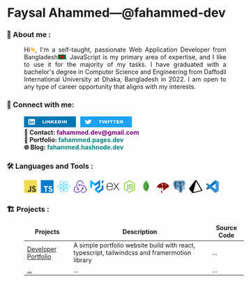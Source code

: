 <h1 align="center">
    Faysal Ahammed—@fahammed-dev
</h1>

### 🧔 About me :

<p align="justify" style="margin-left: 40px;">
    Hi<img src="assets/hello.gif" width="12px" height="12px" alt="hi">, I'm a self-taught, passionate Web Application Developer from Bangladesh<img src="assets/bangladesh.png" width="18"/>. JavaScript is my primary area of expertise, and I like to use it for the majority of my tasks. I have graduated with a bachelor's degree in Computer Science and Engineering from Daffodil International University at Dhaka, Bangladesh in 2022. I am open to any type of career opportunity that aligns with my interests.
</p>

### 🤝 Connect with me:

<div style="display: flex;">
    <a href="https://www.linkedin.com/in/fahammed-dev">
        <img src="./assets/linkedIn.svg" width="119" height="25" alt="LinkedIn" style="flex: 1;margin-left: 40px;">
    </a>
    <a href="https://twitter.com/fahammed_dev">
        <img src="./assets/twitter.svg" width="119" height="25" alt="Twitter" style="flex: 1; margin-left: 10px;">
    </a>
</div>

<div style="display: flex; flex-direction: column; margin-left: 40px;font-weight: bold;">
    <div>
        📧 Contact: <span style="color: purple">fahammed.dev@gmail.com</span>
    </div>
    <div>
        💼 Portfolio: <a href="https://fahammed.pages.dev" style="text-decoration: none; color: teal;">fahammed.pages.dev</a>
    </div>
    <div>
        🌐 Blog: <a href="https://fahammed.hashnode.dev" style="text-decoration: none; color: teal;">fahammed.hashnode.dev</a>
    </div>
</div>

### 🛠️ Languages and Tools :

<p style="margin-left: 40px;">
    <img src="./assets/javascript-original.svg" title="JavaScript" alt="JavaScript" width="30" height="30"/>&nbsp;
    <img src="./assets/typescript-plain.svg" title="TypeScript" alt="TypeScript" width="30" height="30"/>&nbsp;
    <img src="./assets/react-original.svg" title="ReactJS" alt="ReactJS" width="30" height="30"/>&nbsp;
    <img src="./assets/redux-original.svg" title="Redux" alt="Redux" width="30" height="30"/>&nbsp;
    <img src="./assets/material-ui-1.svg" title="MUI" alt="MUI" width="30" height="30"/>&nbsp;
    <img src="./assets/express-original.svg" title="Express" alt="Express" width="30" height="30"/>&nbsp;
    <img src="./assets/nodejs-original.svg" title="NodeJS" alt="NodeJS" width="30" height="30"/>&nbsp;
    <img src="./assets/mongodb-original.svg" title="MongoDB" alt="MongoDB" width="30" height="30"/>&nbsp;
    <img src="./assets/mongoose.png" title="Mongoose" alt="Mongoose" width="30" height="30"/>&nbsp;
    <img src="./assets/postgresql-plain.svg" title="PostgreSQL" alt="PostgreSQL" width="30" height="30"/>&nbsp;
    <img src="./assets/prisma-3.svg" title="Prisma" alt="Prisma" width="30" height="30"/>&nbsp;
    <img src="./assets/vscode-original.svg" title="Visual Studio Code" alt="Visual Studio Code" width="30" height="30"/>&nbsp;
</p>

### 🏗️ Projects :

<table style="margin-left: 40px;">
  <thead align="center">
    <tr border: none;>
      <td><b>Projects</b></td>
      <td><b>Description</b></td>
      <td><b>Source Code</b></td>
    </tr>
  </thead>
  <tbody>
    <tr>
      <td><a href="https://fahammed.pages.dev/" target="_blank">Developer Portfolio</a></td>
      <td>A simple portfolio website build with react, typescript, tailwindcss and framermotion library</td>
    <td>...</td>
    </tr>
    <tr>
      <td><a href="#" target="_blank">...</a></td>
      <td>...</td>
    <td>...</td>
    </tr>
  </tbody>
</table>
